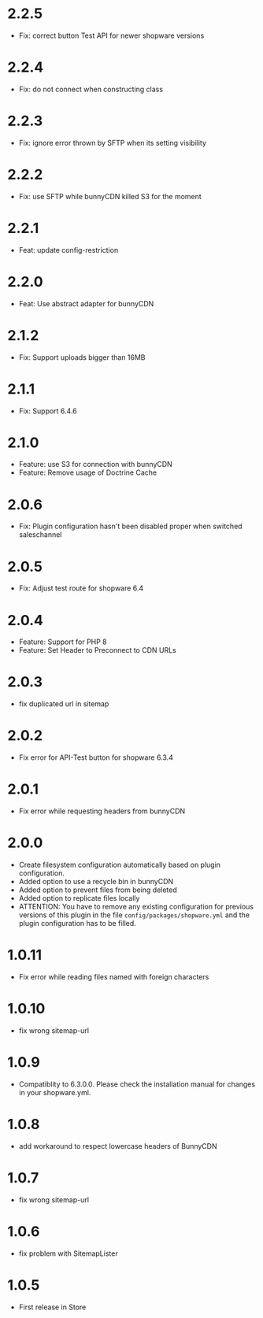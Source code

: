 # 2.2.5

* Fix: correct button Test API for newer shopware versions

# 2.2.4

* Fix: do not connect when constructing class

# 2.2.3

* Fix: ignore error thrown by SFTP when its setting visibility

# 2.2.2

* Fix: use SFTP while bunnyCDN killed S3 for the moment

# 2.2.1

* Feat: update config-restriction

# 2.2.0

* Feat: Use abstract adapter for bunnyCDN

# 2.1.2

* Fix: Support uploads bigger than 16MB

# 2.1.1

* Fix: Support 6.4.6

# 2.1.0

* Feature: use S3 for connection with bunnyCDN
* Feature: Remove usage of Doctrine Cache

# 2.0.6

* Fix: Plugin configuration hasn't been disabled proper when switched saleschannel

# 2.0.5

* Fix: Adjust test route for shopware 6.4

# 2.0.4

* Feature: Support for PHP 8
* Feature: Set Header to Preconnect to CDN URLs

# 2.0.3

* fix duplicated url in sitemap

# 2.0.2

* Fix error for API-Test button for shopware 6.3.4

# 2.0.1

* Fix error while requesting headers from bunnyCDN

# 2.0.0

* Create filesystem configuration automatically based on plugin configuration.
* Added option to use a recycle bin in bunnyCDN
* Added option to prevent files from being deleted
* Added option to replicate files locally
* ATTENTION: You have to remove any existing configuration for previous versions of this plugin in the file `config/packages/shopware.yml` and the plugin configuration has to be filled.

# 1.0.11

* Fix error while reading files named with foreign characters

# 1.0.10

* fix wrong sitemap-url

# 1.0.9

* Compatiblity to 6.3.0.0. Please check the installation manual for changes in your shopware.yml.

# 1.0.8

* add workaround to respect lowercase headers of BunnyCDN

# 1.0.7

* fix wrong sitemap-url

# 1.0.6

* fix problem with SitemapLister

# 1.0.5

* First release in Store
